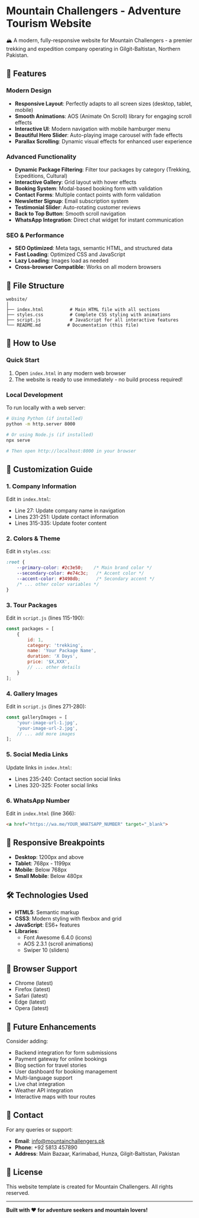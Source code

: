 # Mountain Challengers - Adventure Tourism Website

🏔️ A modern, fully-responsive website for Mountain Challengers - a premier trekking and expedition company operating in Gilgit-Baltistan, Northern Pakistan.

## 🌟 Features

### Modern Design
- **Responsive Layout**: Perfectly adapts to all screen sizes (desktop, tablet, mobile)
- **Smooth Animations**: AOS (Animate On Scroll) library for engaging scroll effects
- **Interactive UI**: Modern navigation with mobile hamburger menu
- **Beautiful Hero Slider**: Auto-playing image carousel with fade effects
- **Parallax Scrolling**: Dynamic visual effects for enhanced user experience

### Advanced Functionality
- **Dynamic Package Filtering**: Filter tour packages by category (Trekking, Expeditions, Cultural)
- **Interactive Gallery**: Grid layout with hover effects
- **Booking System**: Modal-based booking form with validation
- **Contact Forms**: Multiple contact points with form validation
- **Newsletter Signup**: Email subscription system
- **Testimonial Slider**: Auto-rotating customer reviews
- **Back to Top Button**: Smooth scroll navigation
- **WhatsApp Integration**: Direct chat widget for instant communication

### SEO & Performance
- **SEO Optimized**: Meta tags, semantic HTML, and structured data
- **Fast Loading**: Optimized CSS and JavaScript
- **Lazy Loading**: Images load as needed
- **Cross-browser Compatible**: Works on all modern browsers

## 📁 File Structure

```
website/
│
├── index.html          # Main HTML file with all sections
├── styles.css          # Complete CSS styling with animations
├── script.js           # JavaScript for all interactive features
└── README.md          # Documentation (this file)
```

## 🚀 How to Use

### Quick Start
1. Open `index.html` in any modern web browser
2. The website is ready to use immediately - no build process required!

### Local Development
To run locally with a web server:

```bash
# Using Python (if installed)
python -m http.server 8000

# Or using Node.js (if installed)
npx serve

# Then open http://localhost:8000 in your browser
```

## 🎨 Customization Guide

### 1. Company Information
Edit in `index.html`:
- Line 27: Update company name in navigation
- Lines 231-251: Update contact information
- Lines 315-335: Update footer content

### 2. Colors & Theme
Edit in `styles.css`:
```css
:root {
    --primary-color: #2c3e50;    /* Main brand color */
    --secondary-color: #e74c3c;   /* Accent color */
    --accent-color: #3498db;      /* Secondary accent */
    /* ... other color variables */
}
```

### 3. Tour Packages
Edit in `script.js` (lines 115-190):
```javascript
const packages = [
    {
        id: 1,
        category: 'trekking',
        name: 'Your Package Name',
        duration: 'X Days',
        price: '$X,XXX',
        // ... other details
    }
];
```

### 4. Gallery Images
Edit in `script.js` (lines 271-280):
```javascript
const galleryImages = [
    'your-image-url-1.jpg',
    'your-image-url-2.jpg',
    // ... add more images
];
```

### 5. Social Media Links
Update links in `index.html`:
- Lines 235-240: Contact section social links
- Lines 320-325: Footer social links

### 6. WhatsApp Number
Edit in `index.html` (line 366):
```html
<a href="https://wa.me/YOUR_WHATSAPP_NUMBER" target="_blank">
```

## 📱 Responsive Breakpoints

- **Desktop**: 1200px and above
- **Tablet**: 768px - 1199px
- **Mobile**: Below 768px
- **Small Mobile**: Below 480px

## 🛠️ Technologies Used

- **HTML5**: Semantic markup
- **CSS3**: Modern styling with flexbox and grid
- **JavaScript**: ES6+ features
- **Libraries**:
  - Font Awesome 6.4.0 (icons)
  - AOS 2.3.1 (scroll animations)
  - Swiper 10 (sliders)

## 🔧 Browser Support

- Chrome (latest)
- Firefox (latest)
- Safari (latest)
- Edge (latest)
- Opera (latest)

## 📝 Future Enhancements

Consider adding:
- Backend integration for form submissions
- Payment gateway for online bookings
- Blog section for travel stories
- User dashboard for booking management
- Multi-language support
- Live chat integration
- Weather API integration
- Interactive maps with tour routes

## 🤝 Contact

For any queries or support:
- **Email**: info@mountainchallengers.pk
- **Phone**: +92 5813 457890
- **Address**: Main Bazaar, Karimabad, Hunza, Gilgit-Baltistan, Pakistan

## 📄 License

This website template is created for Mountain Challengers. All rights reserved.

---

**Built with ❤️ for adventure seekers and mountain lovers!**
